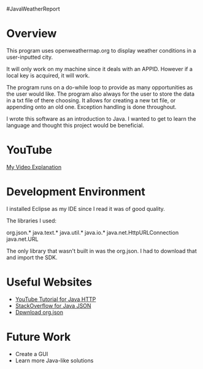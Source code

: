 #JavaWeatherReport


# Overview

This program uses openweathermap.org to display weather conditions in a user-inputted city.

It will only work on my machine since it deals with an APPID. However if a local key is acquired, it will work.

The program runs on a do-while loop to provide as many opportunities as the user would like. The program also always for the user to store the data in a txt file of there choosing. It allows for creating a new txt file, or appending onto an old one. Exception handling is done throughout.


I wrote this software as an introduction to Java. I wanted to get to learn the language and thought this project would be beneficial.

# YouTube
[My Video Explanation](https://www.youtube.com/watch?v=35xYmYbJAdE)

# Development Environment

I installed Eclipse as my IDE since I read it was of good quality.

The libraries I used:

org.json.*
java.text.*
java.util.*
java.io.*
java.net.HttpURLConnection
java.net.URL

The only library that wasn't built in was the org.json. I had to download that and import the SDK.

# Useful Websites

* [YouTube Tutorial for Java HTTP](https://www.youtube.com/watch?v=7H0sqS-ZJw0)
* [StackOverflow for Java JSON](https://stackoverflow.com/questions/2591098/how-to-parse-json-in-java)
* [Dpwnload org.json](https://mvnrepository.com/artifact/org.json/json/20140107)

# Future Work

* Create a GUI
* Learn more Java-like solutions
